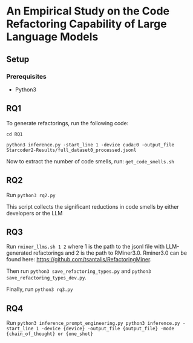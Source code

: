 # An Empirical Study on the Code Refactoring Capability of Large Language Models

## Setup
### Prerequisites
- Python3

## RQ1
To generate refactorings, run the following code:
```
cd RQ1

python3 inference.py -start_line 1 -device cuda:0 -output_file Starcoder2-Results/full_dataset0_processed.jsonl
```

Now to extract the number of code smells, run: `get_code_smells.sh`

## RQ2
Run `python3 rq2.py`

This script collects the significant reductions in code smells by either developers or the LLM

## RQ3
Run `rminer_llms.sh 1 2` where 1 is the path to the jsonl file with LLM-generated refactorings and 2 is the path to RMiner3.0. Rminer3.0 can be found here: https://github.com/tsantalis/RefactoringMiner.

Then run `python3 save_refactoring_types.py` and `python3 save_refactoring_types_dev.py`.

Finally, run `python3 rq3.py`

## RQ4
Run `python3 inference_prompt_engineering.py python3 inference.py -start_line 1 -device {device} -output_file {output_file} -mode {chain_of_thought} or {one_shot}`
